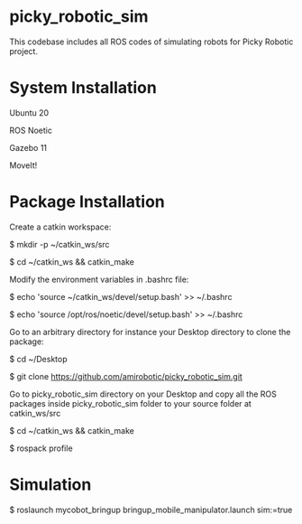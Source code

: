 # picky_robotic_sim

This codebase includes all ROS codes of simulating robots for Picky Robotic project.

# System Installation

Ubuntu 20

ROS Noetic

Gazebo 11

MoveIt!

# Package Installation

Create a catkin workspace:

$ mkdir -p ~/catkin_ws/src

$ cd ~/catkin_ws && catkin_make

Modify the environment variables in .bashrc file:

$ echo 'source ~/catkin_ws/devel/setup.bash' >> ~/.bashrc 

$ echo  'source /opt/ros/noetic/devel/setup.bash' >> ~/.bashrc 

Go to an arbitrary directory for instance your Desktop directory to clone the package:

$ cd ~/Desktop 

$ git clone https://github.com/amirobotic/picky_robotic_sim.git

Go to picky_robotic_sim directory on your Desktop and copy all the ROS packages inside picky_robotic_sim folder to your source folder at catkin_ws/src

$ cd ~/catkin_ws && catkin_make

$ rospack profile

# Simulation

$ roslaunch mycobot_bringup bringup_mobile_manipulator.launch sim:=true



